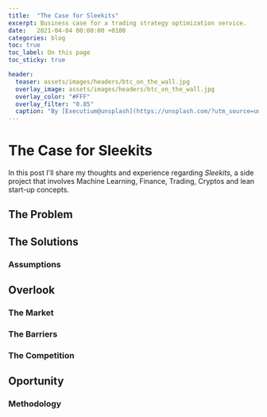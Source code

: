 ```yaml
---
title:  "The Case for Sleekits"
excerpt: Business case for a trading strategy optimization service.
date:   2021-04-04 00:00:00 +0100
categories: blog
toc: true
toc_label: On this page
toc_sticky: true

header:
  teaser: assets/images/headers/btc_on_the_wall.jpg
  overlay_image: assets/images/headers/btc_on_the_wall.jpg
  overlay_color: "#FFF"
  overlay_filter: "0.85" 
  caption: "By [Executium@unsplash](https://unsplash.com/?utm_source=unsplash&utm_medium=referral&utm_content=creditCopyText)"
---
```



# The Case for Sleekits

In this post I'll share my thoughts and experience regarding *Sleekits*, a side project that involves Machine Learning, Finance, Trading, Cryptos and lean start-up concepts. 

## The Problem

## The Solutions

### Assumptions

## Overlook

### The Market

### The Barriers

### The Competition

## Oportunity

### Methodology 
